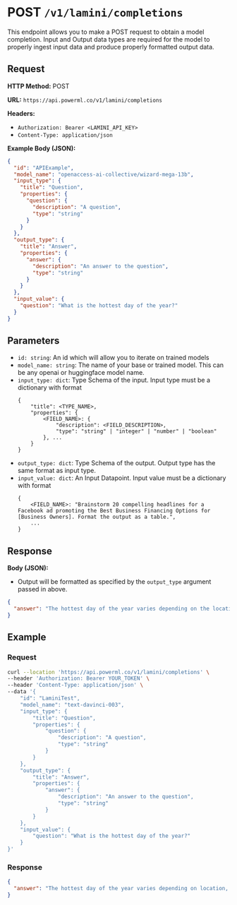# POST `/v1/lamini/completions`

This endpoint allows you to make a POST request to obtain a model completion. Input and Output data types are required for the model to properly ingest input data and produce properly formatted output data.

## Request

**HTTP Method:** POST

**URL:** `https://api.powerml.co/v1/lamini/completions`

**Headers:**

- `Authorization: Bearer <LAMINI_API_KEY>`
- `Content-Type: application/json`

**Example Body (JSON):**

```json
{
  "id": "APIExample",
  "model_name": "openaccess-ai-collective/wizard-mega-13b",
  "input_type": {
    "title": "Question",
    "properties": {
      "question": {
        "description": "A question",
        "type": "string"
      }
    }
  },
  "output_type": {
    "title": "Answer",
    "properties": {
      "answer": {
        "description": "An answer to the question",
        "type": "string"
      }
    }
  },
  "input_value": {
    "question": "What is the hottest day of the year?"
  }
}
```

## Parameters

- `id: string`: An id which will allow you to iterate on trained models
- `model_name: string`: The name of your base or trained model. This can be any openai or huggingface model name.
- `input_type: dict`: Type Schema of the input. Input type must be a dictionary with format
  ```
  {
      "title": <TYPE_NAME>,
      "properties": {
          <FIELD_NAME>: {
              "description": <FIELD_DESCRIPTION>,
              "type": "string" | "integer" | "number" | "boolean"
          }, ...
      }
  }
  ```
- `output_type: dict`: Type Schema of the output. Output type has the same format as input type.
- `input_value: dict`: An Input Datapoint. Input value must be a dictionary with format
  ```
  {
      <FIELD_NAME>: "Brainstorm 20 compelling headlines for a Facebook ad promoting the Best Business Financing Options for [Business Owners]. Format the output as a table.",
      ...
  }
  ```

## Response

**Body (JSON):**

- Output will be formatted as specified by the `output_type` argument passed in above.

```json
{
  "answer": "The hottest day of the year varies depending on the location, but generally, it occurs during the summer months when the sun is closest to the Earth. In many regions, July or August tend to be the hottest months."
}
```

## Example

### Request

```bash
curl --location 'https://api.powerml.co/v1/lamini/completions' \
--header 'Authorization: Bearer YOUR_TOKEN' \
--header 'Content-Type: application/json' \
--data '{
    "id": "LaminiTest",
    "model_name": "text-davinci-003",
    "input_type": {
        "title": "Question",
        "properties": {
            "question": {
                "description": "A question",
                "type": "string"
            }
        }
    },
    "output_type": {
        "title": "Answer",
        "properties": {
            "answer": {
                "description": "An answer to the question",
                "type": "string"
            }
        }
    },
    "input_value": {
        "question": "What is the hottest day of the year?"
    }
}'
```

### Response

```json
{
  "answer": "The hottest day of the year varies depending on location, but typically falls in the summer months."
}
```
